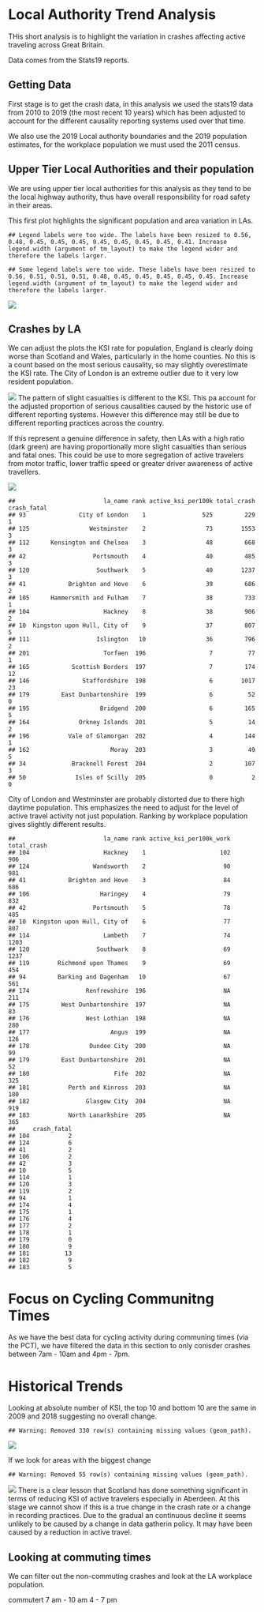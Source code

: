 Local Authority Trend Analysis
================

THis short analysis is to highlight the variation in crashes affecting
active traveling across Great Britain.

Data comes from the Stats19 reports.

## Getting Data

First stage is to get the crash data, in this analysis we used the
stats19 data from 2010 to 2019 (the most recent 10 years) which has been
adjusted to account for the different causality reporting systems used
over that time.

We also use the 2019 Local authority boundaries and the 2019 population
estimates, for the workplace population we must used the 2011 census.

## Upper Tier Local Authorities and their population

We are using upper tier local authorities for this analysis as they tend
to be the local highway authority, thus have overall responsibility for
road safety in their areas.

This first plot highlights the significant population and area variation
in LAs.

    ## Legend labels were too wide. The labels have been resized to 0.56, 0.48, 0.45, 0.45, 0.45, 0.45, 0.45, 0.45, 0.45, 0.41. Increase legend.width (argument of tm_layout) to make the legend wider and therefore the labels larger.

    ## Some legend labels were too wide. These labels have been resized to 0.56, 0.51, 0.51, 0.51, 0.48, 0.45, 0.45, 0.45, 0.45, 0.45. Increase legend.width (argument of tm_layout) to make the legend wider and therefore the labels larger.

![](LA_trends_files/figure-gfm/pressure-1.png)<!-- -->

## Crashes by LA

We can adjust the plots the KSI rate for population, England is clearly
doing worse than Scotland and Wales, particularly in the home counties.
No this is a count based on the most serious causality, so may slightly
overestimate the KSI rate. The City of London is an extreme outlier due
to it very low resident population.

![](LA_trends_files/figure-gfm/crash_la_plot-1.png)<!-- --> The pattern
of slight casualties is different to the KSI. This pa account for the
adjusted proportion of serious causalities caused by the historic use of
different reporting systems. However this difference may still be due to
different reporting practices across the country.

If this represent a genuine difference in safety, then LAs with a high
ratio (dark green) are having proportionally more slight casualties than
serious and fatal ones. This could be use to more segregation of active
travelers from motor traffic, lower traffic speed or greater driver
awareness of active travellers.

![](LA_trends_files/figure-gfm/crash_la_plot2-1.png)<!-- -->

    ##                         la_name rank active_ksi_per100k total_crash crash_fatal
    ## 93               City of London    1                525         229           1
    ## 125                 Westminster    2                 73        1553           3
    ## 112      Kensington and Chelsea    3                 48         668           3
    ## 42                   Portsmouth    4                 40         485           3
    ## 120                   Southwark    5                 40        1237           3
    ## 41            Brighton and Hove    6                 39         686           2
    ## 105      Hammersmith and Fulham    7                 38         733           1
    ## 104                     Hackney    8                 38         906           2
    ## 10  Kingston upon Hull, City of    9                 37         807           5
    ## 111                   Islington   10                 36         796           2
    ## 201                     Torfaen  196                  7          77           1
    ## 165            Scottish Borders  197                  7         174          12
    ## 146               Staffordshire  198                  6        1017          23
    ## 179         East Dunbartonshire  199                  6          52           0
    ## 195                    Bridgend  200                  6         165           5
    ## 164              Orkney Islands  201                  5          14           2
    ## 196           Vale of Glamorgan  202                  4         144           1
    ## 162                       Moray  203                  3          49           5
    ## 34             Bracknell Forest  204                  2         107           3
    ## 50              Isles of Scilly  205                  0           2           0

City of London and Westminster are probably distorted due to there high
daytime population. This emphasizes the need to adjust for the level of
active travel activity not just population. Ranking by workplace
population gives slightly different results.

    ##                         la_name rank active_ksi_per100k_work total_crash
    ## 104                     Hackney    1                     102         906
    ## 124                  Wandsworth    2                      90         981
    ## 41            Brighton and Hove    3                      84         686
    ## 106                    Haringey    4                      79         832
    ## 42                   Portsmouth    5                      78         485
    ## 10  Kingston upon Hull, City of    6                      77         807
    ## 114                     Lambeth    7                      74        1203
    ## 120                   Southwark    8                      69        1237
    ## 119        Richmond upon Thames    9                      69         454
    ## 94         Barking and Dagenham   10                      67         561
    ## 174                Renfrewshire  196                      NA         211
    ## 175         West Dunbartonshire  197                      NA          83
    ## 176                West Lothian  198                      NA         280
    ## 177                       Angus  199                      NA         126
    ## 178                 Dundee City  200                      NA          99
    ## 179         East Dunbartonshire  201                      NA          52
    ## 180                        Fife  202                      NA         325
    ## 181           Perth and Kinross  203                      NA         180
    ## 182                Glasgow City  204                      NA         919
    ## 183           North Lanarkshire  205                      NA         365
    ##     crash_fatal
    ## 104           2
    ## 124           6
    ## 41            2
    ## 106           2
    ## 42            3
    ## 10            5
    ## 114           1
    ## 120           3
    ## 119           2
    ## 94            1
    ## 174           4
    ## 175           1
    ## 176           4
    ## 177           2
    ## 178           1
    ## 179           0
    ## 180           9
    ## 181          13
    ## 182           9
    ## 183           5

# Focus on Cycling Communitng Times

As we have the best data for cycling activity during communing times
(via the PCT), we have filtered the data in this section to only
conisder crashes between 7am - 10am and 4pm - 7pm.

# Historical Trends

Looking at absolute number of KSI, the top 10 and bottom 10 are the same
in 2009 and 2018 suggesting no overall change.

    ## Warning: Removed 330 row(s) containing missing values (geom_path).

![](LA_trends_files/figure-gfm/trends-1.png)<!-- -->

If we look for areas with the biggest change

    ## Warning: Removed 55 row(s) containing missing values (geom_path).

![](LA_trends_files/figure-gfm/trends2-1.png)<!-- --> There is a clear
lesson that Scotland has done something significant in terms of reducing
KSI of active travelers especially in Aberdeen. At this stage we cannot
show if this is a true change in the crash rate or a change in recording
practices. Due to the gradual an continuous decline it seems unlikely to
be caused by a change in data gatherin policy. It may have been caused
by a reduction in active travel.

## Looking at commuting times

We can filter out the non-commuting crashes and look at the LA workplace
population.

commutert 7 am - 10 am 4 - 7 pm
